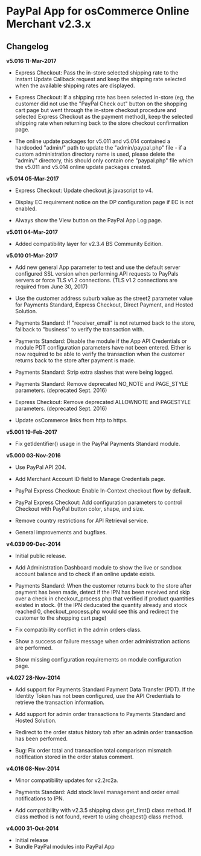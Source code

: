 # PayPal App for osCommerce Online Merchant v2.3.x

## Changelog

**v5.016 11-Mar-2017**

* Express Checkout: Pass the in-store selected shipping rate to the Instant Update Callback request and keep the shipping rate selected when the available shipping rates are displayed.

* Express Checkout: If a shipping rate has been selected in-store (eg, the customer did not use the "PayPal Check out" button on the shopping cart page but went through the in-store checkout procedure and selected Express Checkout as the payment method), keep the selected shipping rate when returning back to the store checkout confirmation page.

* The online update packages for v5.011 and v5.014 contained a hardcoded "admin/" path to update the "admin/paypal.php" file - if a custom administration directory name is used, please delete the "admin/" directory, this should only contain one "paypal.php" file which the v5.011 and v5.014 online update packages created.

**v5.014 05-Mar-2017**

* Express Checkout: Update checkout.js javascript to v4.

* Display EC requirement notice on the DP configuration page if EC is not enabled.

* Always show the View button on the PayPal App Log page.

**v5.011 04-Mar-2017**

* Added compatibility layer for v2.3.4 BS Community Edition.

**v5.010 01-Mar-2017**

* Add new general App parameter to test and use the default server configured SSL version when performing API requests to PayPals servers or force TLS v1.2 connections. (TLS v1.2 connections are required from June 30, 2017)

* Use the customer address suburb value as the street2 parameter value for Payments Standard, Express Checkout, Direct Payment, and Hosted Solution.

* Payments Standard: If "receiver_email" is not returned back to the store, fallback to "business" to verify the transaction with.

* Payments Standard: Disable the module if the App API Credentials or module PDT configuration parameters have not been entered. Either is now required to be able to verify the transaction when the customer returns back to the store after payment is made.

* Payments Standard: Strip extra slashes that were being logged.

* Payments Standard: Remove deprecated NO_NOTE and PAGE_STYLE parameters. (deprecated Sept. 2016)

* Express Checkout: Remove deprecated ALLOWNOTE and PAGESTYLE parameters. (deprecated Sept. 2016)

* Update osCommerce links from http to https.

**v5.001 19-Feb-2017**

* Fix getIdentifier() usage in the PayPal Payments Standard module.

**v5.000 03-Nov-2016**

* Use PayPal API 204.

* Add Merchant Account ID field to Manage Credentials page.

* PayPal Express Checkout: Enable In-Context checkout flow by default.

* PayPal Express Checkout: Add configuration parameters to control Checkout with PayPal button color, shape, and size.

* Remove country restrictions for API Retrieval service.

* General improvements and bugfixes.

**v4.039 09-Dec-2014**

* Initial public release.

* Add Administration Dashboard module to show the live or sandbox account balance and to check if an online update exists.

* Payments Standard: When the customer returns back to the store after payment has been made, detect if the IPN has been received and skip over a check in checkout_process.php that verified if product quantities existed in stock. (If the IPN deducated the quantity already and stock reached 0, checkout_process.php would see this and redirect the customer to the shopping cart page)

* Fix compatibility conflict in the admin orders class.

* Show a success or failure message when order administration actions are performed.

* Show missing configuration requirements on module configuration page.

**v4.027 28-Nov-2014**

* Add support for Payments Standard Payment Data Transfer (PDT). If the Identity Token has not been configured, use the API Credentials to retrieve the transaction information.

* Add support for admin order transactions to Payments Standard and Hosted Solution.

* Redirect to the order status history tab after an admin order transaction has been performed.

* Bug: Fix order total and transaction total comparison mismatch notification stored in the order status comment.

**v4.016 08-Nov-2014**

* Minor compatibility updates for v2.2rc2a.

* Payments Standard: Add stock level management and order email notifications to IPN.

* Add compatibility with v2.3.5 shipping class get_first() class method. If class method is not found, revert to using cheapest() class method.

**v4.000 31-Oct-2014**

* Initial release
* Bundle PayPal modules into PayPal App
